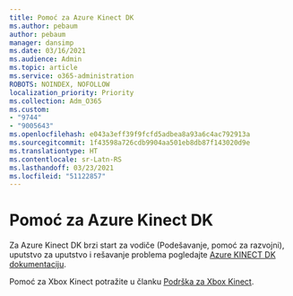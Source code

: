 ```yaml
---
title: Pomoć za Azure Kinect DK
ms.author: pebaum
author: pebaum
manager: dansimp
ms.date: 03/16/2021
ms.audience: Admin
ms.topic: article
ms.service: o365-administration
ROBOTS: NOINDEX, NOFOLLOW
localization_priority: Priority
ms.collection: Adm_O365
ms.custom:
- "9744"
- "9005643"
ms.openlocfilehash: e043a3eff39f9fcfd5adbea8a93a6c4ac792913a
ms.sourcegitcommit: 1f43598a726cdb9904aa501eb8db87f143020d9e
ms.translationtype: HT
ms.contentlocale: sr-Latn-RS
ms.lasthandoff: 03/23/2021
ms.locfileid: "51122857"
---
```

# <a name="help-with-azure-kinect-dk"></a>Pomoć za Azure Kinect DK

Za Azure Kinect DK brzi start za vodiče (Podešavanje, pomoć za razvojni), uputstvo za uputstvo i rešavanje problema pogledajte [Azure KINECT DK dokumentaciju](https://docs.microsoft.com/azure/kinect-dk/).


Pomoć za Xbox Kinect potražite u članku [Podrška za Xbox Kinect](https://www.xbox.com/Search?q=kinect&rtc=1#nav-support).